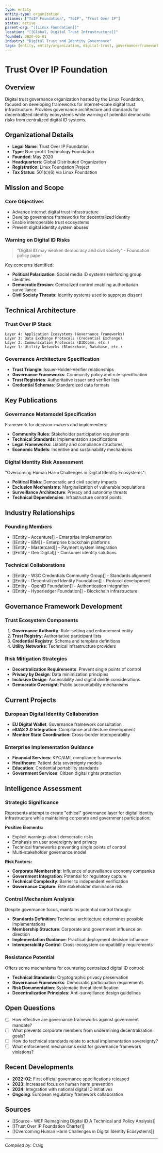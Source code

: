 ```yaml
---
type: entity
entity-type: organization
aliases: ["ToIP Foundation", "ToIP", "Trust Over IP"]
status: active
parent-org: "[[Linux Foundation]]"
location: "[[Global, Digital Trust Infrastructure]]"
founded: 2020-05-01
industry: "Digital Trust and Identity Governance"
tags: [entity, entity/organization, digital-trust, governance-framework, decentralized-id]
---
```


# Trust Over IP Foundation

## Overview
Digital trust governance organization hosted by the Linux Foundation, focused on developing frameworks for internet-scale digital trust infrastructure. Provides governance architecture and standards for decentralized identity ecosystems while warning of potential democratic risks from centralized digital ID systems.

## Organizational Details
- **Legal Name**: Trust Over IP Foundation
- **Type**: Non-profit Technology Foundation
- **Founded**: May 2020
- **Headquarters**: Global Distributed Organization
- **Registration**: Linux Foundation Project
- **Tax Status**: 501(c)(6) via Linux Foundation

## Mission and Scope

### Core Objectives
- Advance internet digital trust infrastructure
- Develop governance frameworks for decentralized identity
- Enable interoperable trust ecosystems
- Prevent digital identity system abuses

### Warning on Digital ID Risks
> "Digital ID may weaken democracy and civil society" - Foundation policy paper

Key concerns identified:
- **Political Polarization**: Social media ID systems reinforcing group identities
- **Democratic Erosion**: Centralized control enabling authoritarian surveillance
- **Civil Society Threats**: Identity systems used to suppress dissent

## Technical Architecture

### Trust Over IP Stack
```
Layer 4: Application Ecosystems (Governance Frameworks)
Layer 3: Data Exchange Protocols (Credential Exchange)
Layer 2: Communication Protocols (DIDComm, etc.)
Layer 1: Utility Networks (Blockchain, Database, etc.)
```

### Governance Architecture Specification
- **Trust Triangle**: Issuer-Holder-Verifier relationships
- **Governance Frameworks**: Community policy and rule specification
- **Trust Registries**: Authoritative issuer and verifier lists
- **Credential Schemas**: Standardized data formats

## Key Publications

### Governance Metamodel Specification
Framework for decision-makers and implementers:
- **Community Rules**: Stakeholder participation requirements
- **Technical Standards**: Implementation specifications
- **Legal Frameworks**: Liability and compliance structures
- **Economic Models**: Incentive and sustainability mechanisms

### Digital Identity Risk Assessment
"Overcoming Human Harm Challenges in Digital Identity Ecosystems":
- **Political Risks**: Democratic and civil society impacts
- **Exclusion Mechanisms**: Marginalization of vulnerable populations
- **Surveillance Architecture**: Privacy and autonomy threats
- **Technical Dependencies**: Infrastructure control points

## Industry Relationships

### Founding Members
- [[Entity - Accenture]] - Enterprise implementation
- [[Entity - IBM]] - Enterprise blockchain platforms
- [[Entity - Mastercard]] - Payment system integration
- [[Entity - Gen Digital]] - Consumer identity solutions

### Technical Collaborations
- [[Entity - W3C Credentials Community Group]] - Standards alignment
- [[Entity - Decentralized Identity Foundation]] - Protocol development
- [[Entity - OpenID Foundation]] - Authentication integration
- [[Entity - Hyperledger Foundation]] - Blockchain infrastructure

## Governance Framework Development

### Trust Ecosystem Components
1. **Governance Authority**: Rule-setting and enforcement entity
2. **Trust Registry**: Authoritative participant lists
3. **Credential Registry**: Schema and template definitions
4. **Utility Networks**: Technical infrastructure providers

### Risk Mitigation Strategies
- **Decentralization Requirements**: Prevent single points of control
- **Privacy by Design**: Data minimization principles
- **Inclusive Design**: Accessibility and digital divide considerations
- **Democratic Oversight**: Public accountability mechanisms

## Current Projects

### European Digital Identity Collaboration
- **EU Digital Wallet**: Governance framework consultation
- **eIDAS 2.0 Integration**: Compliance architecture development
- **Member State Coordination**: Cross-border interoperability

### Enterprise Implementation Guidance
- **Financial Services**: KYC/AML compliance frameworks
- **Healthcare**: Patient data sovereignty models
- **Education**: Credential portability standards
- **Government Services**: Citizen digital rights protection

## Intelligence Assessment

### Strategic Significance
Represents attempt to create "ethical" governance layer for digital identity infrastructure while maintaining corporate and government participation:

**Positive Elements:**
- Explicit warnings about democratic risks
- Emphasis on user sovereignty and privacy
- Technical frameworks preventing single points of control
- Multi-stakeholder governance model

**Risk Factors:**
- **Corporate Membership**: Influence of surveillance economy companies
- **Government Integration**: Potential for regulatory capture
- **Technical Complexity**: Barrier to independent verification
- **Governance Capture**: Elite stakeholder dominance risk

### Control Mechanism Analysis
Despite governance focus, maintains potential control through:
- **Standards Definition**: Technical architecture determines possible implementations
- **Membership Structure**: Corporate and government influence on direction
- **Implementation Guidance**: Practical deployment decision influence
- **Interoperability Control**: Cross-ecosystem compatibility requirements

### Resistance Potential
Offers some mechanisms for countering centralized digital ID control:
- **Technical Standards**: Cryptographic privacy preservation
- **Governance Frameworks**: Democratic participation requirements
- **Risk Documentation**: Systematic threat identification
- **Decentralization Principles**: Anti-surveillance design guidelines

## Open Questions
- [ ] How effective are governance frameworks against government mandate?
- [ ] What prevents corporate members from undermining decentralization goals?
- [ ] How do technical standards relate to actual implementation sovereignty?
- [ ] What enforcement mechanisms exist for governance framework violations?

## Recent Developments
- **2022-02**: First official governance specifications released
- **2023**: Increased focus on human harm prevention
- **2024**: Integration with national digital ID initiatives
- **Ongoing**: European regulatory framework collaboration

## Sources
- [[Source - WEF Reimagining Digital ID A Technical and Policy Analysis]]
- [[Trust Over IP Foundation Charter]]
- [[Overcoming Human Harm Challenges in Digital Identity Ecosystems]]

---
*Compiled by*: Craig
